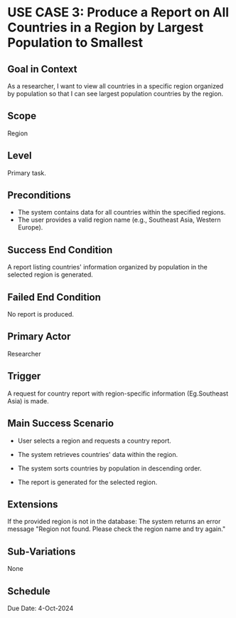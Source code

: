 # USE CASE 3: Produce a Report on All Countries in a Region by Largest Population to Smallest

## Goal in Context

As a researcher, I want to view all countries in a specific region organized by population so that I can see largest population countries by the region.

## Scope

Region

## Level

Primary task.

## Preconditions

- The system contains data for all countries within the specified regions.
- The user provides a valid region name (e.g., Southeast Asia, Western Europe).

## Success End Condition

A report listing countries' information organized by population in the selected region is generated.

## Failed End Condition

No report is produced.

## Primary Actor

Researcher

## Trigger

A request for country report with region-specific information (Eg.Southeast Asia) is made.

## Main Success Scenario

- User selects a region and requests a country report.

- The system retrieves countries' data within the region.

- The system sorts countries by population in descending order.

- The report is generated for the selected region.

## Extensions

If the provided region is not in the database: The system returns an error message "Region not found. Please check the region name and try again."

## Sub-Variations

None

## Schedule

Due Date: 4-Oct-2024